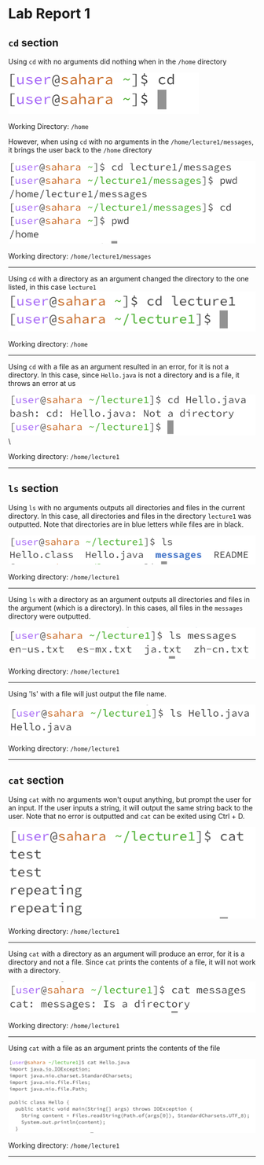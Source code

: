 # Lab Report 1

## `cd` section

Using `cd` with no arguments did nothing when in the `/home` directory

![Image](ss1.png)

Working Directory: `/home`

However, when using `cd` with no arguments in the `/home/lecture1/messages`, it brings the user back to the `/home` directory

![Image](ss10.png)

Working directory: `/home/lecture1/messages`

---

Using `cd` with a directory as an argument changed the directory to the one listed, in this case `lecture1`
![Image](ss2.png)

Working directory: `/home`

---

Using `cd` with a file as an argument resulted in an error, for it is not a directory. In this case, since `Hello.java` is not a directory and is a file, it throws an error at us

![Image](ss3.png)\

Working directory: `/home/lecture1`

---

## `ls` section

Using `ls` with no arguments outputs all directories and files in the current directory. In this case, all directories and files in the directory `lecture1` was outputted. Note that directories are in blue letters while files are in black.

![Image](ss4.png)

Working directory: `/home/lecture1`

---

Using `ls` with a directory as an argument outputs all directories and files in the argument (which is a directory). In this cases, all files in the `messages` directory were outputted.

![Image](ss5.png)

Working directory: `/home/lecture1`

---

Using 'ls' with a file will just output the file name.

![Image](ss6.png)

Working directory: `/home/lecture1`

---

## `cat` section

Using `cat` with no arguments won't ouput anything, but prompt the user for an input. If the user inputs a string, it will output the same string back to the user. Note that no error is outputted and `cat` can be exited using Ctrl + D.

![Image](ss7.png)

Working directory: `/home/lecture1`

---

Using `cat` with a directory as an argument will produce an error, for it is a directory and not a file. Since `cat` prints the contents of a file, it will not work with a directory.

![Image](ss8.png)

Working directory: `/home/lecture1`

---

Using `cat` with a file as an argument prints the contents of the file

![Image](ss9.png)

Working directory: `/home/lecture1`

---
